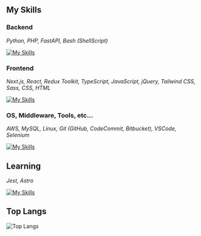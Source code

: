 ## My Skills

<!--
skill-icons:
https://github.com/tandpfun/skill-icons
-->

### Backend

_Python, PHP, FastAPI, Bash (ShellScript)_

[![My Skills](https://skillicons.dev/icons?i=py,php,fastapi,bash)](https://skillicons.dev)

### Frontend

_Next.js, React, Redux Toolkit, TypeScript, JavaScript, jQuery, Tailwind CSS, Sass, CSS, HTML_

[![My Skills](https://skillicons.dev/icons?i=nextjs,react,redux,ts,js,jquery,tailwind,sass,css,html)](https://skillicons.dev)

### OS, Middleware, Tools, etc...

_AWS, MySQL, Linux, Git (GitHub, CodeCommit, Bitbucket), VSCode, Selenium_

[![My Skills](https://skillicons.dev/icons?i=aws,mysql,linux,git,vscode,selenium)](https://skillicons.dev)

## Learning

_Jest, Astro_

[![My Skills](https://skillicons.dev/icons?i=jest,astro)](https://skillicons.dev)

## Top Langs

<!--
compact-language-card-layout:
https://github.com/anuraghazra/github-readme-stats#compact-language-card-layout

themes:
https://github.com/anuraghazra/github-readme-stats/blob/master/themes/README.md
-->

![Top Langs](https://github-readme-stats.vercel.app/api/top-langs/?username=const-falcon&layout=compact&theme=nightowl&exclude_repo=dotfiles)

